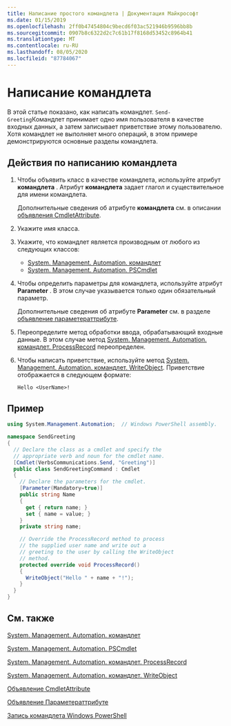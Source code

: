 ```yaml
---
title: Написание простого командлета | Документация Майкрософт
ms.date: 01/15/2019
ms.openlocfilehash: 2ff0b47454804c9becd6f03ac521946b9596bb8b
ms.sourcegitcommit: 0907b8c6322d2c7c61b17f8168d53452c8964b41
ms.translationtype: MT
ms.contentlocale: ru-RU
ms.lasthandoff: 08/05/2020
ms.locfileid: "87784067"
---
```

# <a name="how-to-write-a-cmdlet"></a>Написание командлета

В этой статье показано, как написать командлет. `Send-Greeting`Командлет принимает одно имя пользователя в качестве входных данных, а затем записывает приветствие этому пользователю. Хотя командлет не выполняет много операций, в этом примере демонстрируются основные разделы командлета.

## <a name="steps-to-write-a-cmdlet"></a>Действия по написанию командлета

1. Чтобы объявить класс в качестве командлета, используйте атрибут **командлета** . Атрибут **командлета** задает глагол и существительное для имени командлета.

   Дополнительные сведения об атрибуте **командлета** см. в описании [объявления CmdletAttribute](cmdlet-attribute-declaration.md).

2. Укажите имя класса.

3. Укажите, что командлет является производным от любого из следующих классов:

   * [System. Management. Automation. командлет](/dotnet/api/System.Management.Automation.Cmdlet)
   * [System. Management. Automation. PSCmdlet](/dotnet/api/System.Management.Automation.PSCmdlet)

4. Чтобы определить параметры для командлета, используйте атрибут **Parameter** . В этом случае указывается только один обязательный параметр.

   Дополнительные сведения об атрибуте **Parameter** см. в разделе [объявление параметераттрибуте](parameter-attribute-declaration.md).

5. Переопределите метод обработки ввода, обрабатывающий входные данные. В этом случае метод [System. Management. Automation. командлет. ProcessRecord](/dotnet/api/System.Management.Automation.Cmdlet.ProcessRecord) переопределен.

6. Чтобы написать приветствие, используйте метод [System. Management. Automation. командлет. WriteObject](/dotnet/api/System.Management.Automation.Cmdlet.WriteObject).
   Приветствие отображается в следующем формате:

   ```Output
   Hello <UserName>!
   ```

## <a name="example"></a>Пример

```csharp
using System.Management.Automation;  // Windows PowerShell assembly.

namespace SendGreeting
{
  // Declare the class as a cmdlet and specify the
  // appropriate verb and noun for the cmdlet name.
  [Cmdlet(VerbsCommunications.Send, "Greeting")]
  public class SendGreetingCommand : Cmdlet
  {
    // Declare the parameters for the cmdlet.
    [Parameter(Mandatory=true)]
    public string Name
    {
      get { return name; }
      set { name = value; }
    }
    private string name;

    // Override the ProcessRecord method to process
    // the supplied user name and write out a
    // greeting to the user by calling the WriteObject
    // method.
    protected override void ProcessRecord()
    {
      WriteObject("Hello " + name + "!");
    }
  }
}
```

## <a name="see-also"></a>См. также

[System. Management. Automation. командлет](/dotnet/api/System.Management.Automation.Cmdlet)

[System. Management. Automation. PSCmdlet](/dotnet/api/System.Management.Automation.PSCmdlet)

[System. Management. Automation. командлет. ProcessRecord](/dotnet/api/System.Management.Automation.Cmdlet.ProcessRecord)

[System. Management. Automation. командлет. WriteObject](/dotnet/api/System.Management.Automation.Cmdlet.WriteObject)

[Объявление CmdletAttribute](cmdlet-attribute-declaration.md)

[Объявление Параметераттрибуте](parameter-attribute-declaration.md)

[Запись командлета Windows PowerShell](writing-a-windows-powershell-cmdlet.md)
